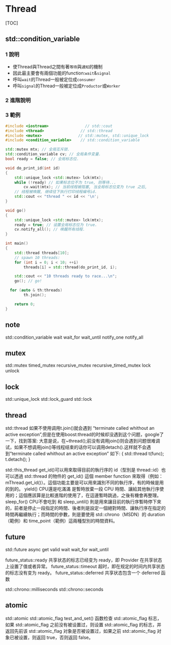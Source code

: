 # Thread

[TOC]

## std::condition_variable

### 1 說明

- 使Thread與Thread之間有著`等待`與`通知`的機制
- 因此最主要會有兩個功能的function:`wait`&`signal`
- 呼叫`wait`的Thread一般被定位成`consumer`
- 呼叫`signal`的Thread一般被定位成`Productor`或`Worker`

### 2 進階說明

### 3 範例

```cpp
#include <iostream>                // std::cout
#include <thread>                // std::thread
#include <mutex>                // std::mutex, std::unique_lock
#include <condition_variable>    // std::condition_variable

std::mutex mtx; // 全局互斥锁.
std::condition_variable cv; // 全局条件变量.
bool ready = false; // 全局标志位.

void do_print_id(int id)
{
    std::unique_lock <std::mutex> lck(mtx);
    while (!ready) // 如果标志位不为 true, 则等待...
        cv.wait(mtx); // 当前线程被阻塞, 当全局标志位变为 true 之后,
    // 线程被唤醒, 继续往下执行打印线程编号id.
    std::cout << "thread " << id << '\n';
}

void go()
{
    std::unique_lock <std::mutex> lck(mtx);
    ready = true; // 设置全局标志位为 true.
    cv.notify_all(); // 唤醒所有线程.
}

int main()
{
    std::thread threads[10];
    // spawn 10 threads:
    for (int i = 0; i < 10; ++i)
        threads[i] = std::thread(do_print_id, i);

    std::cout << "10 threads ready to race...\n";
    go(); // go!

  for (auto & th:threads)
        th.join();

    return 0;
}
```

## note

std::condition_variable
wait
wait_for
wait_until
notify_one
notify_all

## mutex

std::mutex
timed_mutex
recursive_mutex
recursive_timed_mutex
lock
unlock

## lock

std::unique_lock
std::lock_guard
std::lock

## thread

std::thread
如果不使用调用t.join()就会遇到 “terminate called whithout an active exception”,但是在使用boost:thread的时候却没遇到这个问题，google了一下，找到答案:
大意是说，在~thread();前没有调用join()则会遇到问题很难调试，如果不想调用join()等线程结束的话你可以调用detach().这样就不会遇到”terminate called whithout an active exception”
如下:
{
std::thread t(func);
t.detach();
}

std::this_thread
get_id()可以用來取得目前的執行序的 id（型別是 thread::id）也可以透過 std::thread 的物件的 get_id() 這個 member function 來取得（例如：mThread.get_id()）。這個功能主要是可以用來識別不同的執行序，有的時候是用的到的。
yield() CPU還是吃滿滿 是暫時放棄一段 CPU 時間、讓給其他執行序使用的；這個應該算是比較進階的使用了，在這邊暫時跳過，之後有機會再整理。
sleep_for() CPU不會吃到 和 sleep_until() 則是用來讓目前的執行序暫時停下來的，前者是停止一段指定的時間、後者則是設定一個絕對時間、讓執行序在指定的時間再繼續執行；而時間的參數，則是要使用 std::chrono（MSDN）的 duration（範例）和 time_point（範例）這兩種型別的時間資料。

## future

std::future
async
get
valid
wait
wait_for
wait_until

future_status::ready 共享状态的标志已经变为 ready，即 Provider 在共享状态上设置了值或者异常。
future_status::timeout 超时，即在规定的时间内共享状态的标志没有变为 ready。
future_status::deferred 共享状态包含一个 deferred 函数

std::chrono::milliseconds
std::chrono::seconds

## atomic

std::atomic
std::atomic_flag
test_and_set() 函数检查 std::atomic_flag 标志，如果 std::atomic_flag 之前没有被设置过，则设置 std::atomic_flag 的标志，并返回先前该 std::atomic_flag 对象是否被设置过，如果之前 std::atomic_flag 对象已被设置，则返回 true，否则返回 false。
